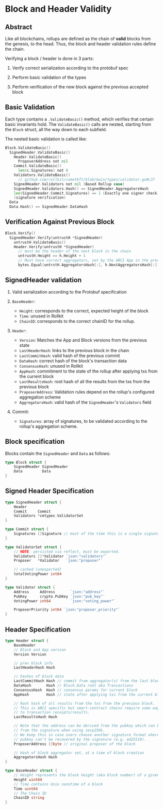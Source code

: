# Block and Header Validity

## Abstract

Like all blockchains, rollups are defined as the chain of **valid** blocks from the genesis, to the head. Thus, the block and header validation rules define the chain.

Verifying a block / header is done in 3 parts:

1. Verify correct serialization according to the protobuf spec

2. Perform basic validation of the types

3. Perform verification of the new block against the previous accepted block

## Basic Validation

Each type contains a `.ValidateBasic()` method, which verifies that certain basic invariants hold. The `ValidateBasic()` calls are nested, starting from the `Block` struct, all the way down to each subfield.

The nested basic validation is called like:

```go
Block.ValidateBasic()
  SignedHeader.ValidateBasic()
    Header.ValidateBasic()
	  ProposerAddress not nil
	Commit.ValidateBasic()
	  len(c.Signatures) not 0
	Validators.ValidateBasic()
	  // github.com/rollkit/cometbft/blob/main/types/validator.go#L37
	SignedHeader.Validators not nil (Based Rollup case)
    SignedHeader.Validators.Hash() == SignedHeader.AggregatorsHash
    len(SignedHeader.Commit.Signatures) == 1 (Exactly one signer check)
    (signature verification)
  Data
  Data.Hash() == SignedHeader.DataHash
```

## Verification Against Previous Block

```go
Block.Verify()
  SignedHeader.Verify(untrustH *SignedHeader)
    untrustH.ValidateBasic()
	Header.Verify(untrustH *SignedHeader)
	  // must be the header of the next block in the chain
	  untrustH.Height == h.Height + 1
	  // Must have correct aggregators, set by the ABCI App in the previous block
	  bytes.Equal(untrstH.AggregatorsHash[:], h.NextAggregatorsHash[:])
```

## SignedHeader validation

1. Valid serialization according to the Protobuf specification

2. `BaseHeader`:
    - `Height`: corresponds to the correct, expected height of the block
    - `Time`: unused in Rollkit
    - `ChainID`: corresponds to the correct chainID for the rollup.
3. `Header`:
    - `Version`: Matches the App and Block versions from the previous state
    - `LastHeaderHash`: links to the previous block in the chain
    - `LastCommitHash`: valid hash of the previous commit
    - `DataHash`: correct hash of the block's transaction data
    - `ConsensusHash`: unused in Rollkit
    - `AppHash`: commitment to the state of the rollup after applying txs from the current block
    - `LastResultsHash`: root hash of all the results from the txs from the previous block
    - `ProposerAddress`: Validation rules depend on the rollup's configured aggregation scheme
    - `AggregatorsHash`: valid hash of the `SignedHeader`'s `Validators` field
4. Commit:
    - `Signatures`: array of signatures, to be validated according to the rollup's aggregation scheme.

## Block specification

Blocks contain the `SignedHeader` and `Data` as follows:

```go
type Block struct {
	SignedHeader SignedHeader
	Data         Data
}
```

## Signed Header Specification

```go
type SignedHeader struct {
	Header
	Commit     Commit
	Validators *cmtypes.ValidatorSet
}

type Commit struct {
	Signatures []Signature // most of the time this is a single signature
}

type ValidatorSet struct {
	// NOTE: persisted via reflect, must be exported.
	Validators []*Validator `json:"validators"`
	Proposer   *Validator   `json:"proposer"`

	// cached (unexported)
	totalVotingPower int64
}

type Validator struct {
	Address     Address       `json:"address"`
	PubKey      crypto.PubKey `json:"pub_key"`
	VotingPower int64         `json:"voting_power"`

	ProposerPriority int64 `json:"proposer_priority"`
}
```

## Header Specification

```go
type Header struct {
	BaseHeader
	// Block and App version
	Version Version

	// prev block info
	LastHeaderHash Hash

	// hashes of block data
	LastCommitHash Hash // commit from aggregator(s) from the last block
	DataHash       Hash // Block.Data root aka Transactions
	ConsensusHash  Hash // consensus params for current block
	AppHash        Hash // state after applying txs from the current block

	// Root hash of all results from the txs from the previous block.
	// This is ABCI specific but smart-contract chains require some way of committing
	// to transaction receipts/results.
	LastResultsHash Hash

	// Note that the address can be derived from the pubkey which can be derived
	// from the signature when using secp256k.
	// We keep this in case users choose another signature format where the
	// pubkey can't be recovered by the signature (e.g. ed25519).
	ProposerAddress []byte // original proposer of the block

	// Hash of block aggregator set, at a time of block creation
	AggregatorsHash Hash
}

type BaseHeader struct {
	// Height represents the block height (aka block number) of a given header
	Height uint64
	// Time contains Unix nanotime of a block
	Time uint64
	// The Chain ID
	ChainID string
}
```
